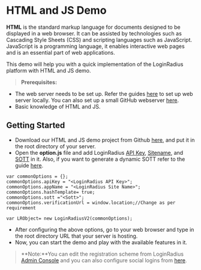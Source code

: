 # HTML and JS Demo


**HTML** is the standard markup language for documents designed to be displayed in a web browser. It can be assisted by technologies such as Cascading Style Sheets (CSS) and scripting languages such as JavaScript.  JavaScript is a programming language, it enables interactive web pages and is an essential part of web applications. 

This demo will help you with a quick implementation of the LoginRadius platform with HTML and JS demo.

> **Prerequisites:** 
- The web server needs to be set up. Refer the guides [here](https://www.maketecheasier.com/setup-local-web-server-all-platforms/) to set up web server locally. You can also set up a small GitHub webserver [here](https://pages.github.com/).
- Basic knowledge of HTML and JS.

## Getting Started

- Download our HTML and JS demo project from Github [here](https://github.com/LoginRadius/demo), and put it in the root directory of your server.
- Open the **option.js** file and add LoginRadius [API Key](/api/v2/admin-console/platform-security/api-key-and-secret/), [Sitename](/api/v2/admin-console/deployment/get-site-app-name/), and [SOTT](/api/v2/user-registration/sott#staticsott4) in it. Also, if you want to generate a dynamic SOTT refer to the guide [here](/api/v2/user-registration/sott).

```
var commonOptions = {};
commonOptions.apiKey = "<LoginRadius API Key>";
commonOptions.appName = "<LoginRadius Site Name>";
commonOptions.hashTemplate= true;
commonOptions.sott ="<Sott>";
commonOptions.verificationUrl = window.location;//Change as per requirement

var LRObject= new LoginRadiusV2(commonOptions);
```
- After configuring the above options, go to your web browser and type in the root directory URL that your server is hosting.
- Now, you can start the demo and play with the available features in it.

>**Note:**You can edit the registration scheme from LoginRadius [Admin Console](https://adminconsole.loginradius.com/platform-configuration/authentication-configuration/standard-login/data-schema) and you can also configure social logins from [here](/api/v2/customer-identity-api/social-login/getting-started/).

